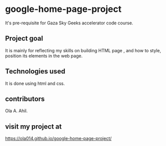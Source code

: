 # google-home-page-project
It's pre-requisite for Gaza Sky Geeks accelerator code course.

## Project goal
It is mainly for reflecting my skills on building HTML page , and how to style, position its elements in the web page.

## Technologies used
It is done using html and css.

## contributors
Ola A. Ahil.
 
## visit my project at 
https://ola014.github.io/google-home-page-project/
